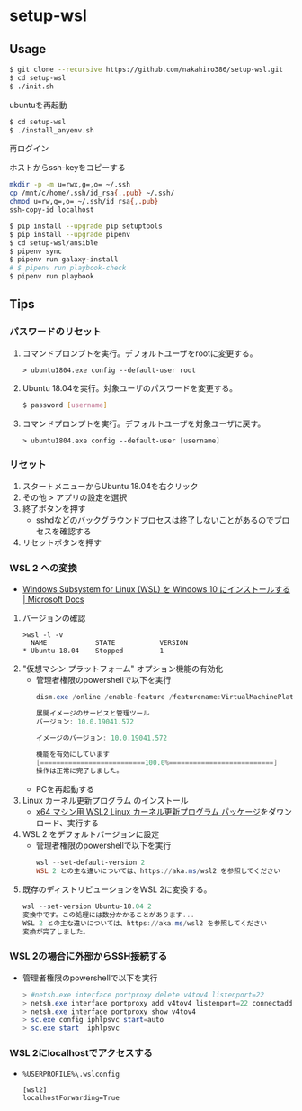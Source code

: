 # setup-wsl

## Usage

```sh
$ git clone --recursive https://github.com/nakahiro386/setup-wsl.git
$ cd setup-wsl
$ ./init.sh
```

ubuntuを再起動

```sh
$ cd setup-wsl
$ ./install_anyenv.sh
```

再ログイン

ホストからssh-keyをコピーする

```sh
mkdir -p -m u=rwx,g=,o= ~/.ssh
cp /mnt/c/home/.ssh/id_rsa{,.pub} ~/.ssh/
chmod u=rw,g=,o= ~/.ssh/id_rsa{,.pub}
ssh-copy-id localhost
```

```sh
$ pip install --upgrade pip setuptools
$ pip install --upgrade pipenv
$ cd setup-wsl/ansible
$ pipenv sync
$ pipenv run galaxy-install
# $ pipenv run playbook-check
$ pipenv run playbook
```

## Tips

### パスワードのリセット

1. コマンドプロンプトを実行。デフォルトユーザをrootに変更する。
    ```dosbatch
    > ubuntu1804.exe config --default-user root
    ```
1. Ubuntu 18.04を実行。対象ユーザのパスワードを変更する。
    ```sh
    $ password [username]
    ```
1. コマンドプロンプトを実行。デフォルトユーザを対象ユーザに戻す。
    ```dosbatch
    > ubuntu1804.exe config --default-user [username]
    ```

### リセット

1. スタートメニューからUbuntu 18.04を右クリック
1. その他 > アプリの設定を選択
1. 終了ボタンを押す
    * sshdなどのバックグラウンドプロセスは終了しないことがあるのでプロセスを確認する
1. リセットボタンを押す


### WSL 2 への変換

* [Windows Subsystem for Linux (WSL) を Windows 10 にインストールする | Microsoft Docs](https://docs.microsoft.com/ja-jp/windows/wsl/install-win10)

1. バージョンの確認
    ```dosbatch
    >wsl -l -v
      NAME            STATE           VERSION
    * Ubuntu-18.04    Stopped         1
    ```
1. "仮想マシン プラットフォーム" オプション機能の有効化
    * 管理者権限のpowershellで以下を実行
        ```ps1
        dism.exe /online /enable-feature /featurename:VirtualMachinePlatform /all /norestart

        展開イメージのサービスと管理ツール
        バージョン: 10.0.19041.572

        イメージのバージョン: 10.0.19041.572

        機能を有効にしています
        [==========================100.0%==========================]
        操作は正常に完了しました。
        ```
    * PCを再起動する
1. Linux カーネル更新プログラム のインストール
    * [x64 マシン用 WSL2 Linux カーネル更新プログラム パッケージ](https://wslstorestorage.blob.core.windows.net/wslblob/wsl_update_x64.msi)をダウンロード、実行する
1. WSL 2 をデフォルトバージョンに設定
    * 管理者権限のpowershellで以下を実行
        ```ps1
        wsl --set-default-version 2
        WSL 2 との主な違いについては、https://aka.ms/wsl2 を参照してください
        ```
1. 既存のディストリビューションをWSL 2に変換する。
    ```ps1
    wsl --set-version Ubuntu-18.04 2
    変換中です。この処理には数分かかることがあります...
    WSL 2 との主な違いについては、https://aka.ms/wsl2 を参照してください
    変換が完了しました。
    ```

### WSL 2の場合に外部からSSH接続する

* 管理者権限のpowershellで以下を実行
    ```ps1
    > #netsh.exe interface portproxy delete v4tov4 listenport=22
    > netsh.exe interface portproxy add v4tov4 listenport=22 connectaddress=(wsl -d Ubuntu-18.04 exec hostname -I).trimend()
    > netsh.exe interface portproxy show v4tov4
    > sc.exe config iphlpsvc start=auto
    > sc.exe start  iphlpsvc
    ```

### WSL 2にlocalhostでアクセスする

* `%USERPROFILE%\.wslconfig`
    ```
    [wsl2]
    localhostForwarding=True
    ```
